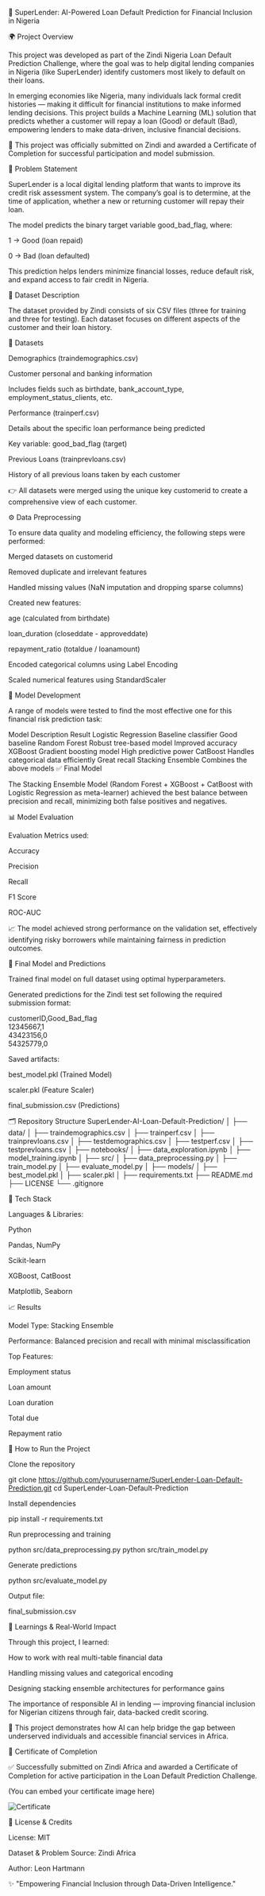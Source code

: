 💸 SuperLender: AI-Powered Loan Default Prediction for Financial Inclusion in Nigeria

🌍 Project Overview

This project was developed as part of the Zindi Nigeria Loan Default Prediction Challenge, where the goal was to help digital lending companies in Nigeria (like SuperLender) identify customers most likely to default on their loans.

In emerging economies like Nigeria, many individuals lack formal credit histories — making it difficult for financial institutions to make informed lending decisions. This project builds a Machine Learning (ML) solution that predicts whether a customer will repay a loan (Good) or default (Bad), empowering lenders to make data-driven, inclusive financial decisions.

🏅 This project was officially submitted on Zindi and awarded a Certificate of Completion for successful participation and model submission.

🎯 Problem Statement

SuperLender is a local digital lending platform that wants to improve its credit risk assessment system.
The company’s goal is to determine, at the time of application, whether a new or returning customer will repay their loan.

The model predicts the binary target variable good_bad_flag, where:

1 → Good (loan repaid)

0 → Bad (loan defaulted)

This prediction helps lenders minimize financial losses, reduce default risk, and expand access to fair credit in Nigeria.

🧩 Dataset Description

The dataset provided by Zindi consists of six CSV files (three for training and three for testing).
Each dataset focuses on different aspects of the customer and their loan history.

📁 Datasets

Demographics (traindemographics.csv)

Customer personal and banking information

Includes fields such as birthdate, bank_account_type, employment_status_clients, etc.

Performance (trainperf.csv)

Details about the specific loan performance being predicted

Key variable: good_bad_flag (target)

Previous Loans (trainprevloans.csv)

History of all previous loans taken by each customer

👉 All datasets were merged using the unique key customerid to create a comprehensive view of each customer.

⚙️ Data Preprocessing

To ensure data quality and modeling efficiency, the following steps were performed:

Merged datasets on customerid

Removed duplicate and irrelevant features

Handled missing values (NaN imputation and dropping sparse columns)

Created new features:

age (calculated from birthdate)

loan_duration (closeddate - approveddate)

repayment_ratio (totaldue / loanamount)

Encoded categorical columns using Label Encoding

Scaled numerical features using StandardScaler

🤖 Model Development

A range of models were tested to find the most effective one for this financial risk prediction task:

Model	Description	Result
Logistic Regression	Baseline classifier	Good baseline
Random Forest	Robust tree-based model	Improved accuracy
XGBoost	Gradient boosting model	High predictive power
CatBoost	Handles categorical data efficiently	Great recall
Stacking Ensemble	Combines the above models	✅ Final Model

The Stacking Ensemble Model (Random Forest + XGBoost + CatBoost with Logistic Regression as meta-learner) achieved the best balance between precision and recall, minimizing both false positives and negatives.

📊 Model Evaluation

Evaluation Metrics used:

Accuracy

Precision

Recall

F1 Score

ROC-AUC

📈 The model achieved strong performance on the validation set, effectively identifying risky borrowers while maintaining fairness in prediction outcomes.

🏁 Final Model and Predictions

Trained final model on full dataset using optimal hyperparameters.

Generated predictions for the Zindi test set following the required submission format:

customerID,Good_Bad_flag  
12345667,1  
43423156,0  
54325779,0  


Saved artifacts:

best_model.pkl (Trained Model)

scaler.pkl (Feature Scaler)

final_submission.csv (Predictions)

🗂️ Repository Structure
SuperLender-AI-Loan-Default-Prediction/
│
├── data/
│   ├── traindemographics.csv
│   ├── trainperf.csv
│   ├── trainprevloans.csv
│   ├── testdemographics.csv
│   ├── testperf.csv
│   ├── testprevloans.csv
│
├── notebooks/
│   ├── data_exploration.ipynb
│   ├── model_training.ipynb
│
├── src/
│   ├── data_preprocessing.py
│   ├── train_model.py
│   ├── evaluate_model.py
│
├── models/
│   ├── best_model.pkl
│   ├── scaler.pkl
│
├── requirements.txt
├── README.md
├── LICENSE
└── .gitignore

🧰 Tech Stack

Languages & Libraries:

Python

Pandas, NumPy

Scikit-learn

XGBoost, CatBoost

Matplotlib, Seaborn

📈 Results

Model Type: Stacking Ensemble

Performance: Balanced precision and recall with minimal misclassification

Top Features:

Employment status

Loan amount

Loan duration

Total due

Repayment ratio

🚀 How to Run the Project

Clone the repository

git clone https://github.com/yourusername/SuperLender-Loan-Default-Prediction.git
cd SuperLender-Loan-Default-Prediction


Install dependencies

pip install -r requirements.txt


Run preprocessing and training

python src/data_preprocessing.py
python src/train_model.py


Generate predictions

python src/evaluate_model.py


Output file:

final_submission.csv

🧠 Learnings & Real-World Impact

Through this project, I learned:

How to work with real multi-table financial data

Handling missing values and categorical encoding

Designing stacking ensemble architectures for performance gains

The importance of responsible AI in lending — improving financial inclusion for Nigerian citizens through fair, data-backed credit scoring.

🏦 This project demonstrates how AI can help bridge the gap between underserved individuals and accessible financial services in Africa.

🏅 Certificate of Completion

✅ Successfully submitted on Zindi Africa and awarded a Certificate of Completion for active participation in the Loan Default Prediction Challenge.

(You can embed your certificate image here)

![Certificate](certificate.png)

📜 License & Credits

License: MIT

Dataset & Problem Source: Zindi Africa

Author: Leon Hartmann

✨ "Empowering Financial Inclusion through Data-Driven Intelligence."
